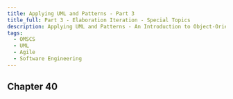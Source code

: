 ```yaml
---
title: Applying UML and Patterns - Part 3
title_full: Part 3 - Elaboration Iteration - Special Topics
description: Applying UML and Patterns - An Introduction to Object-Oriented Analysis and Design and Iterative Development, Third Edition
tags:
  - OMSCS
  - UML
  - Agile
  - Software Engineering
---
```


## Chapter 40